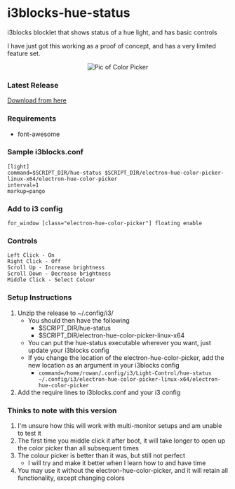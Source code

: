# i3blocks-hue-status
i3blocks blocklet that shows status of a hue light, and has basic controls

I have just got this working as a proof of concept, and has a very limited feature set.

<p align="center">
  <img src="https://user-images.githubusercontent.com/9976046/37248460-bcbc0472-24ca-11e8-9885-183edd1a986a.png" alt="Pic of Color Picker"/>
</p>

### Latest Release
[Download from here](https://github.com/Rauwomos/i3blocks-hue-status/releases/latest)

### Requirements
* font-awesome

### Sample i3blocks.conf
```
[light]
command=$SCRIPT_DIR/hue-status $SCRIPT_DIR/electron-hue-color-picker-linux-x64/electron-hue-color-picker
interval=1
markup=pango
```

### Add to i3 config
```
for_window [class="electron-hue-color-picker"] floating enable
```

### Controls
```
Left Click - On
Right Click - Off
Scroll Up - Increase brightness
Scroll Down - Decrease brightness
Middle Click - Select Colour
```

### Setup Instructions
1. Unzip the release to ~/.config/i3/
	* You should then have the following
		* $SCRIPT_DIR/hue-status
		* $SCRIPT_DIR/electron-hue-color-picker-linux-x64
	* You can put the hue-status executable wherever you want, just update your i3blocks config
	* If you change the location of the electron-hue-color-picker, add the new location as an argument in your i3blocks config
		* `command=/home/rowan/.config/i3/Light-Control/hue-status ~/.config/i3/electron-hue-color-picker-linux-x64/electron-hue-color-picker`
2. Add the require lines to i3blocks.conf and your i3 config

### Thinks to note with this version
1. I'm unsure how this will work with multi-monitor setups and am unable to test it
2. The first time you middle click it after boot, it will take longer to open up the color picker than all subsequent times
3. The colour picker is better than it was, but still not perfect
    * I will try and make it better when I learn how to and have time
4. You may use it without the electron-hue-color-picker, and it will retain all functionality, except changing colors